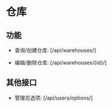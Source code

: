 # 仓库


## 功能

- 查询/创建仓库:
[/api/warehouses/]

- 编辑/删除仓库:
[/api/warehouses/{id}/]


## 其他接口

- 管理员选项:
[/api/users/options/]
